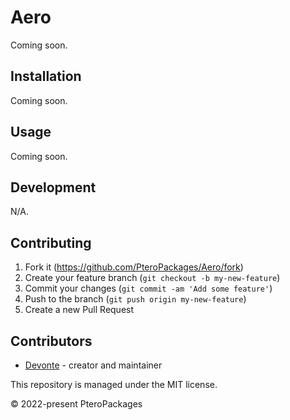 # Aero
Coming soon.

## Installation
Coming soon.

## Usage
Coming soon.

## Development
N/A.

## Contributing
1. Fork it (<https://github.com/PteroPackages/Aero/fork>)
2. Create your feature branch (`git checkout -b my-new-feature`)
3. Commit your changes (`git commit -am 'Add some feature'`)
4. Push to the branch (`git push origin my-new-feature`)
5. Create a new Pull Request

## Contributors
- [Devonte](https://github.com/devnote-dev) - creator and maintainer

This repository is managed under the MIT license.

© 2022-present PteroPackages
